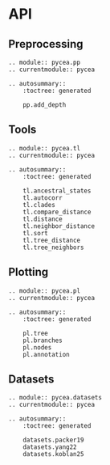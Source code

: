# API

## Preprocessing

```{eval-rst}
.. module:: pycea.pp
.. currentmodule:: pycea

.. autosummary::
    :toctree: generated

    pp.add_depth
```

## Tools

```{eval-rst}
.. module:: pycea.tl
.. currentmodule:: pycea

.. autosummary::
    :toctree: generated

    tl.ancestral_states
    tl.autocorr
    tl.clades
    tl.compare_distance
    tl.distance
    tl.neighbor_distance
    tl.sort
    tl.tree_distance
    tl.tree_neighbors
```

## Plotting

```{eval-rst}
.. module:: pycea.pl
.. currentmodule:: pycea

.. autosummary::
    :toctree: generated

    pl.tree
    pl.branches
    pl.nodes
    pl.annotation
```

## Datasets

```{eval-rst}
.. module:: pycea.datasets
.. currentmodule:: pycea

.. autosummary::
    :toctree: generated

    datasets.packer19
    datasets.yang22
    datasets.koblan25
```
